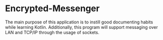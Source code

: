 # Encrypted-Messenger
The main purpose of this application is to instill good documenting habits while learning Kotlin.
Additionally, this program will support messaging over LAN and TCP/IP through the usage of sockets.
